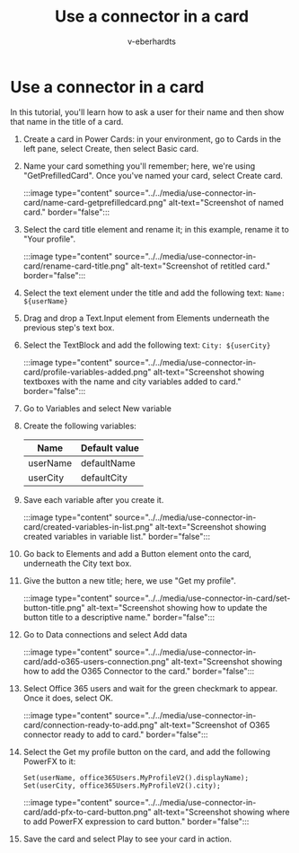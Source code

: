 ﻿---
title: "Use a connector in a card"
description: "Learn how to add one connector to your card, and walk through an example"
keywords: "Power Cards, Power Cards Designer, Power Apps, Cards, connectors"
ms.date: 03/18/2022
ms.topic: article
author: v-eberhardts
ms.author: v-eberhardts
manager: shellyha
ms.reviewer: 
ms.custom: 
ms.collection: 
---

# Use a connector in a card

In this tutorial, you'll learn how to ask a user for their name and then show that name in the title of a card.

1. Create a card in Power Cards: in your environment, go to Cards in the left pane, select Create, then select Basic card.

1. Name your card something you'll remember; here, we're using "GetPrefilledCard". Once you've named your card, select Create card.

   :::image type="content" source="../../media/use-connector-in-card/name-card-getprefilledcard.png" alt-text="Screenshot of named card." border="false":::

1. Select the card title element and rename it; in this example, rename it to "Your profile".

   :::image type="content" source="../../media/use-connector-in-card/rename-card-title.png" alt-text="Screenshot of retitled card." border="false":::

1. Select the text element under the title and add the following text: `Name: ${userName}`

1. Drag and drop a Text.Input element from Elements underneath the previous step's text box.

1. Select the TextBlock and add the following text: `City: ${userCity}`

   :::image type="content" source="../../media/use-connector-in-card/profile-variables-added.png" alt-text="Screenshot showing textboxes with the name and city variables added to card." border="false":::

1. Go to Variables and select New variable

1. Create the following variables:

   | Name     | Default value |
   |----------|---------------|
   | userName | defaultName   |
   | userCity | defaultCity   |

1. Save each variable after you create it.

   :::image type="content" source="../../media/use-connector-in-card/created-variables-in-list.png" alt-text="Screenshot showing created variables in variable list." border="false":::

1. Go back to Elements and add a Button element onto the card, underneath the City text box.

1. Give the button a new title; here, we use "Get my profile".

   :::image type="content" source="../../media/use-connector-in-card/set-button-title.png" alt-text="Screenshot showing how to update the button title to a descriptive name." border="false":::

1. Go to Data connections and select Add data

   :::image type="content" source="../../media/use-connector-in-card/add-o365-users-connection.png" alt-text="Screenshot showing how to add the O365 Connector to the card." border="false":::

1. Select Office 365 users and wait for the green checkmark to appear. Once it does, select OK.

   :::image type="content" source="../../media/use-connector-in-card/connection-ready-to-add.png" alt-text="Screenshot of O365 connector ready to add to card." border="false":::

1. Select the Get my profile button on the card, and add the following PowerFX to it:

    ```powerfx
    Set(userName, office365Users.MyProfileV2().displayName);  
    Set(userCity, office365Users.MyProfileV2().city);
    ```

   :::image type="content" source="../../media/use-connector-in-card/add-pfx-to-card-button.png" alt-text="Screenshot showing where to add PowerFX expression to card button." border="false":::

1. Save the card and select Play to see your card in action.
